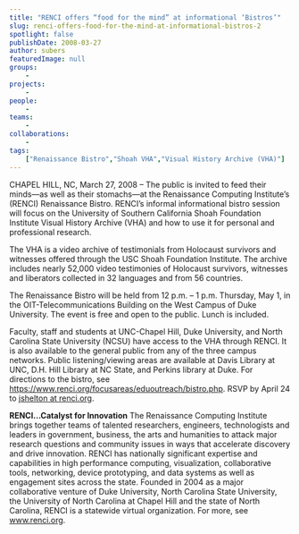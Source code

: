 ```yaml
---
title: "RENCI offers “food for the mind” at informational ‘Bistros’"
slug: renci-offers-food-for-the-mind-at-informational-bistros-2
spotlight: false
publishDate: 2008-03-27
author: subers
featuredImage: null
groups:
    - 
projects:
    - 
people:
    - 
teams: 
    - 
collaborations:
    - 
tags:
    ["Renaissance Bistro","Shoah VHA","Visual History Archive (VHA)"]
---
```

CHAPEL HILL, NC, March 27, 2008 – The public is invited to feed their minds—as well as their stomachs—at the Renaissance Computing Institute’s (RENCI) Renaissance Bistro. RENCI’s informal informational bistro session will focus on the University of Southern California Shoah Foundation Institute Visual History Archive (VHA) and how to use it for personal and professional research. <!--more-->

The VHA is a video archive of testimonials from Holocaust survivors and witnesses offered through the USC Shoah Foundation Institute. The archive includes nearly 52,000 video testimonies of Holocaust survivors, witnesses and liberators collected in 32 languages and from 56 countries.

The Renaissance Bistro will be held from 12 p.m. – 1 p.m. Thursday, May 1, in the OIT-Telecommunications Building on the West Campus of Duke University. The event is free and open to the public. Lunch is included.

Faculty, staff and students at UNC-Chapel Hill, Duke University, and North Carolina State University (NCSU) have access to the VHA through RENCI. It is also available to the general public from any of the three campus networks. Public listening/viewing areas are available at Davis Library at UNC, D.H. Hill Library at NC State, and Perkins library at Duke. For directions to the bistro, see https://www.renci.org/focusareas/eduoutreach/bistro.php. RSVP by April 24 to
<a href="mailto:jshelton@renci.org">jshelton at renci.org</a>.

<strong>RENCI…Catalyst for Innovation</strong>
The Renaissance Computing Institute brings together teams of talented researchers, engineers, technologists and leaders in government, business, the arts and humanities to attack major research questions and community issues in ways that accelerate discovery and drive innovation. RENCI has nationally significant expertise and capabilities in high performance computing, visualization, collaborative tools, networking, device prototyping, and data systems as well as engagement sites across the state. Founded in 2004 as a major collaborative venture of Duke University, North Carolina State University, the University of North Carolina at Chapel Hill and the state of North Carolina, RENCI is a statewide virtual organization. For more, see <a href="https://www.renci.org/">www.renci.org</a>.
